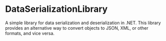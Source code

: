 # DataSerializationLibrary
A simple library for data serialization and deserialization in .NET. This library provides an alternative way to convert objects to JSON, XML, or other formats, and vice versa.
